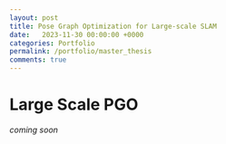 ```yaml
---
layout: post
title: Pose Graph Optimization for Large-scale SLAM
date:   2023-11-30 00:00:00 +0000
categories: Portfolio
permalink: /portfolio/master_thesis
comments: true
---
```


# Large Scale PGO

*coming soon*
